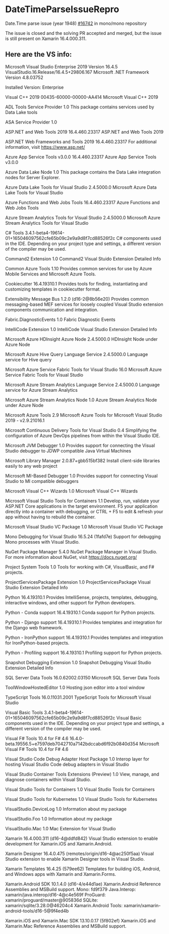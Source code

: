 # DateTimeParseIssueRepro
Date.Time parse issue (year 1948) [#16742](https://github.com/mono/mono/issues/16742) in mono/mono repository

The issue is closed and the solving PR accepted and merged, but the issue is still present on Xamarin 16.4.000.311.

## Here are the VS info:

Microsoft Visual Studio Enterprise 2019
Version 16.4.5
VisualStudio.16.Release/16.4.5+29806.167
Microsoft .NET Framework
Version 4.8.03752

Installed Version: Enterprise

Visual C++ 2019   00435-60000-00000-AA414
Microsoft Visual C++ 2019

ADL Tools Service Provider   1.0
This package contains services used by Data Lake tools

ASA Service Provider   1.0

ASP.NET and Web Tools 2019   16.4.460.23317
ASP.NET and Web Tools 2019

ASP.NET Web Frameworks and Tools 2019   16.4.460.23317
For additional information, visit https://www.asp.net/

Azure App Service Tools v3.0.0   16.4.460.23317
Azure App Service Tools v3.0.0

Azure Data Lake Node   1.0
This package contains the Data Lake integration nodes for Server Explorer.

Azure Data Lake Tools for Visual Studio   2.4.5000.0
Microsoft Azure Data Lake Tools for Visual Studio

Azure Functions and Web Jobs Tools   16.4.460.23317
Azure Functions and Web Jobs Tools

Azure Stream Analytics Tools for Visual Studio   2.4.5000.0
Microsoft Azure Stream Analytics Tools for Visual Studio

C# Tools   3.4.1-beta4-19614-01+165046097562cfe65b09c2e9a9d8f7cd88526f2c
C# components used in the IDE. Depending on your project type and settings, a different version of the compiler may be used.

Command2 Extension   1.0
Command2 Visual Stuido Extension Detailed Info

Common Azure Tools   1.10
Provides common services for use by Azure Mobile Services and Microsoft Azure Tools.

Cookiecutter   16.4.19310.1
Provides tools for finding, instantiating and customizing templates in cookiecutter format.

Extensibility Message Bus   1.2.0 (d16-2@8b56e20)
Provides common messaging-based MEF services for loosely coupled Visual Studio extension components communication and integration.

Fabric.DiagnosticEvents   1.0
Fabric Diagnostic Events

IntelliCode Extension   1.0
IntelliCode Visual Studio Extension Detailed Info

Microsoft Azure HDInsight Azure Node   2.4.5000.0
HDInsight Node under Azure Node

Microsoft Azure Hive Query Language Service   2.4.5000.0
Language service for Hive query

Microsoft Azure Service Fabric Tools for Visual Studio   16.0
Microsoft Azure Service Fabric Tools for Visual Studio

Microsoft Azure Stream Analytics Language Service   2.4.5000.0
Language service for Azure Stream Analytics

Microsoft Azure Stream Analytics Node   1.0
Azure Stream Analytics Node under Azure Node

Microsoft Azure Tools   2.9
Microsoft Azure Tools for Microsoft Visual Studio 2019 - v2.9.21016.1

Microsoft Continuous Delivery Tools for Visual Studio   0.4
Simplifying the configuration of Azure DevOps pipelines from within the Visual Studio IDE.

Microsoft JVM Debugger   1.0
Provides support for connecting the Visual Studio debugger to JDWP compatible Java Virtual Machines

Microsoft Library Manager   2.0.87+gbb515bf382
Install client-side libraries easily to any web project

Microsoft MI-Based Debugger   1.0
Provides support for connecting Visual Studio to MI compatible debuggers

Microsoft Visual C++ Wizards   1.0
Microsoft Visual C++ Wizards

Microsoft Visual Studio Tools for Containers   1.1
Develop, run, validate your ASP.NET Core applications in the target environment. F5 your application directly into a container with debugging, or CTRL + F5 to edit & refresh your app without having to rebuild the container.

Microsoft Visual Studio VC Package   1.0
Microsoft Visual Studio VC Package

Mono Debugging for Visual Studio   16.5.24 (1fafd7e)
Support for debugging Mono processes with Visual Studio.

NuGet Package Manager   5.4.0
NuGet Package Manager in Visual Studio. For more information about NuGet, visit https://docs.nuget.org/

Project System Tools   1.0
Tools for working with C#, VisualBasic, and F# projects.

ProjectServicesPackage Extension   1.0
ProjectServicesPackage Visual Studio Extension Detailed Info

Python   16.4.19310.1
Provides IntelliSense, projects, templates, debugging, interactive windows, and other support for Python developers.

Python - Conda support   16.4.19310.1
Conda support for Python projects.

Python - Django support   16.4.19310.1
Provides templates and integration for the Django web framework.

Python - IronPython support   16.4.19310.1
Provides templates and integration for IronPython-based projects.

Python - Profiling support   16.4.19310.1
Profiling support for Python projects.

Snapshot Debugging Extension   1.0
Snapshot Debugging Visual Studio Extension Detailed Info

SQL Server Data Tools   16.0.62002.03150
Microsoft SQL Server Data Tools

ToolWindowHostedEditor   1.0
Hosting json editor into a tool window

TypeScript Tools   16.0.11031.2001
TypeScript Tools for Microsoft Visual Studio

Visual Basic Tools   3.4.1-beta4-19614-01+165046097562cfe65b09c2e9a9d8f7cd88526f2c
Visual Basic components used in the IDE. Depending on your project type and settings, a different version of the compiler may be used.

Visual F# Tools 10.4 for F# 4.6   16.4.0-beta.19556.5+e7597deb7042710a7142bdccabd6f92b0840d354
Microsoft Visual F# Tools 10.4 for F# 4.6

Visual Studio Code Debug Adapter Host Package   1.0
Interop layer for hosting Visual Studio Code debug adapters in Visual Studio

Visual Studio Container Tools Extensions (Preview)   1.0
View, manage, and diagnose containers within Visual Studio.

Visual Studio Tools for Containers   1.0
Visual Studio Tools for Containers

Visual Studio Tools for Kubernetes   1.0
Visual Studio Tools for Kubernetes

VisualStudio.DeviceLog   1.0
Information about my package

VisualStudio.Foo   1.0
Information about my package

VisualStudio.Mac   1.0
Mac Extension for Visual Studio

Xamarin   16.4.000.311 (d16-4@ddfd842)
Visual Studio extension to enable development for Xamarin.iOS and Xamarin.Android.

Xamarin Designer   16.4.0.475 (remotes/origin/d16-4@ac250f5aa)
Visual Studio extension to enable Xamarin Designer tools in Visual Studio.

Xamarin Templates   16.4.25 (579ee62)
Templates for building iOS, Android, and Windows apps with Xamarin and Xamarin.Forms.

Xamarin.Android SDK   10.1.4.0 (d16-4/e44d1ae)
Xamarin.Android Reference Assemblies and MSBuild support.
    Mono: fd9f379
    Java.Interop: xamarin/java.interop/d16-4@c4e569f
    ProGuard: xamarin/proguard/master@905836d
    SQLite: xamarin/sqlite/3.28.0@46204c4
    Xamarin.Android Tools: xamarin/xamarin-android-tools/d16-5@9f4ed4b


Xamarin.iOS and Xamarin.Mac SDK   13.10.0.17 (5f802ef)
Xamarin.iOS and Xamarin.Mac Reference Assemblies and MSBuild support.
